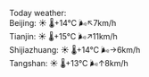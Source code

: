 Today weather:  
Beijing: ☀️   🌡️+14°C 🌬️↖7km/h  
Tianjin: ☀️   🌡️+15°C 🌬️↗11km/h  
Shijiazhuang: ☀️   🌡️+14°C 🌬️→6km/h  
Tangshan: ☀️   🌡️+13°C 🌬️↑8km/h  
